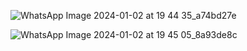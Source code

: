 ![WhatsApp Image 2024-01-02 at 19 44 35_a74bd27e](https://github.com/DisfriGus/Backend-Tokpet/assets/79271077/04fea657-5687-43a2-8327-9f802bb6b20c)

![WhatsApp Image 2024-01-02 at 19 45 05_8a93de8c](https://github.com/DisfriGus/Backend-Tokpet/assets/79271077/b4885b5b-4eef-4d0a-a93b-16300e5e192b)
